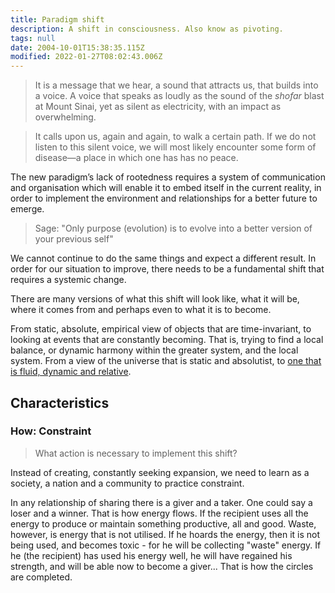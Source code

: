 ```yaml
---
title: Paradigm shift
description: A shift in consciousness. Also know as pivoting.
tags: null
date: 2004-10-01T15:38:35.115Z
modified: 2022-01-27T08:02:43.006Z
---
```


> It is a message that we hear, a sound that attracts us, that builds into a voice. A voice that speaks as loudly as the sound of the _shofar_ blast at Mount Sinai, yet as silent as electricity, with an impact as overwhelming.

> It calls upon us, again and again, to walk a certain path. If we do not listen to this silent voice, we will most likely encounter some form of disease&mdash;a place in which one has has no peace.

The new paradigm’s lack of rootedness requires a system of communication and organisation which will enable it to embed itself in the current reality, in order to implement the environment and relationships for a better future to emerge.

> Sage: "Only purpose (evolution) is to evolve into a better version of your previous self"

We cannot continue to do the same things and expect a different result. In order for our situation to improve, there needs to be a fundamental shift that requires a systemic change.

There are many versions of what this shift will look like, what it will be, where it comes from and perhaps even to what it is to become.

From static, absolute, empirical view of objects that are time-invariant, to looking at events that are constantly becoming. That is, trying to find a local balance, or dynamic harmony within the greater system, and the local system. From a view of the universe that is static and absolutist, to [one that is fluid, dynamic and relative](/posts/neshama/process_philosophy/).

## Characteristics

### How: Constraint

> What action is necessary to implement this shift?

Instead of creating, constantly seeking expansion, we need to learn as a society, a nation and a community to practice constraint.

In any relationship of sharing there is a giver and a taker. One could say a loser and a winner. That is how energy flows. If the recipient uses all the energy to produce or maintain something productive, all and good. Waste, however, is energy that is not utilised. If he hoards the energy, then it is not being used, and becomes toxic - for he will be collecting "waste" energy. If he (the recipient) has used his energy well, he will have regained his strength, and will be able now to become a giver... That is how the circles are completed.
